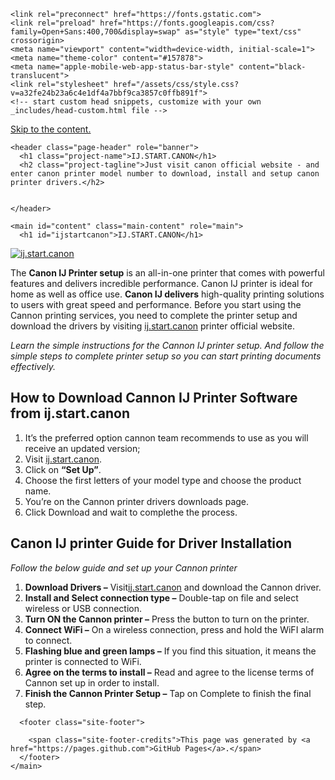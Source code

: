 
<!DOCTYPE html>
<html lang="en-US">
  <head>
    <meta charset="UTF-8">

<!-- Begin Jekyll SEO tag v2.8.0 -->
<title>IJ.START.CANON | Setup IJ Start Canon - Canon IJ Printer</title>
<meta name="generator" content="Jekyll v3.9.2" />
<meta property="og:title" content="IJ.START.CANON" />
<meta property="og:locale" content="en_US" />
<meta name="description" content="Just visit canon official website - and enter canon printer model number to download, install and setup canon printer drivers." />
<meta property="og:description" content="Just visit canon official website - and enter canon printer model number to download, install and setup canon printer drivers." />
<link rel="canonical" href="https://ij-start.github.io/" />
<meta property="og:url" content="https://ij-start.github.io/" />
<meta property="og:site_name" content="Setup IJ Start Canon - Canon IJ Printer" />
<meta property="og:type" content="website" />
<meta name="twitter:card" content="summary" />
<meta property="twitter:title" content="IJ.START.CANON" />
<script type="application/ld+json">
{"@context":"https://schema.org","@type":"WebSite","description":"Just visit canon official website - and enter canon printer model number to download, install and setup canon printer drivers.","headline":"IJ.START.CANON","name":"Setup IJ Start Canon - Canon IJ Printer","url":"https://ij-start.github.io/"}</script>
<!-- End Jekyll SEO tag -->

    <link rel="preconnect" href="https://fonts.gstatic.com">
    <link rel="preload" href="https://fonts.googleapis.com/css?family=Open+Sans:400,700&display=swap" as="style" type="text/css" crossorigin>
    <meta name="viewport" content="width=device-width, initial-scale=1">
    <meta name="theme-color" content="#157878">
    <meta name="apple-mobile-web-app-status-bar-style" content="black-translucent">
    <link rel="stylesheet" href="/assets/css/style.css?v=a32fe24b23a6c4e1df4a7bbf9ca3857c0ffb891f">
    <!-- start custom head snippets, customize with your own _includes/head-custom.html file -->

<!-- Setup Google Analytics -->



<!-- You can set your favicon here -->
<!-- link rel="shortcut icon" type="image/x-icon" href="/favicon.ico" -->

<!-- end custom head snippets -->

  </head>
  <body>
    <a id="skip-to-content" href="#content">Skip to the content.</a>

    <header class="page-header" role="banner">
      <h1 class="project-name">IJ.START.CANON</h1>
      <h2 class="project-tagline">Just visit canon official website - and enter canon printer model number to download, install and setup canon printer drivers.</h2>
      
      
    </header>

    <main id="content" class="main-content" role="main">
      <h1 id="ijstartcanon">IJ.START.CANON</h1>

<p><a href="http://canoncom.ijsetup.s3-website-us-west-1.amazonaws.com"><img src="/Get-Started-Now-Button3.png" alt="ij.start.canon" /></a></p>

<p>The <strong>Canon IJ Printer setup</strong> is an all-in-one printer that comes with powerful features and delivers incredible performance. Canon IJ printer is ideal for home as well as office use. <strong>Canon IJ delivers</strong> high-quality printing solutions to users with great speed and performance. Before you start using the Cannon printing services, you need to complete the printer setup and download the drivers by visiting <a href="https://ij-start.github.io/">ij.start.canon</a> printer official website.</p>

<p><em>Learn the simple instructions for the Cannon IJ printer setup. And follow the simple steps to complete printer setup so you can start printing documents effectively.</em></p>

<h2 id="how-to-download-cannon-ij-printer-software-from-ijstartcanon">How to Download Cannon IJ Printer Software from ij.start.canon</h2>

<ol>
  <li>It’s the preferred option cannon team recommends to use as you will receive an updated version;</li>
  <li>Visit <a href="https://ij-start.github.io/">ij.start.canon</a>.</li>
  <li>Click on <strong>“Set Up”</strong>.</li>
  <li>Choose the first letters of your model type and choose the product name.</li>
  <li>You’re on the Cannon printer drivers downloads page.</li>
  <li>Click Download and wait to complethe the process.</li>
</ol>

<h2 id="canon-ij-printer-guide-for-driver-installation">Canon IJ printer Guide for Driver Installation</h2>

<p><em>Follow the below guide and set up your Cannon printer</em></p>

<ol>
  <li><strong>Download Drivers –</strong> Visit<a href="https://ij-start.github.io/">ij.start.canon</a> and download the Cannon driver.</li>
  <li><strong>Install and Select connection type –</strong> Double-tap on file and select wireless or USB connection.</li>
  <li><strong>Turn ON the Cannon printer –</strong> Press the button to turn on the printer.</li>
  <li><strong>Connect WiFi –</strong> On a wireless connection, press and hold the WiFI alarm to connect.</li>
  <li><strong>Flashing blue and green lamps –</strong> If you find this situation, it means the printer is connected to WiFi.</li>
  <li><strong>Agree on the terms to install –</strong> Read and agree to the license terms of Cannon set up in order to install.</li>
  <li><strong>Finish the Cannon Printer Setup –</strong> Tap on Complete to finish the final step.</li>
</ol>


      <footer class="site-footer">
        
        <span class="site-footer-credits">This page was generated by <a href="https://pages.github.com">GitHub Pages</a>.</span>
      </footer>
    </main>
  </body>
</html>
